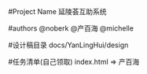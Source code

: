 #Project Name 
    延陵荟互助系统

#authors
@noberk
@产百海
@michelle

#设计稿目录
docs/YanLingHui/design

#任务清单(自己领取)
index.html    =>  产百海



